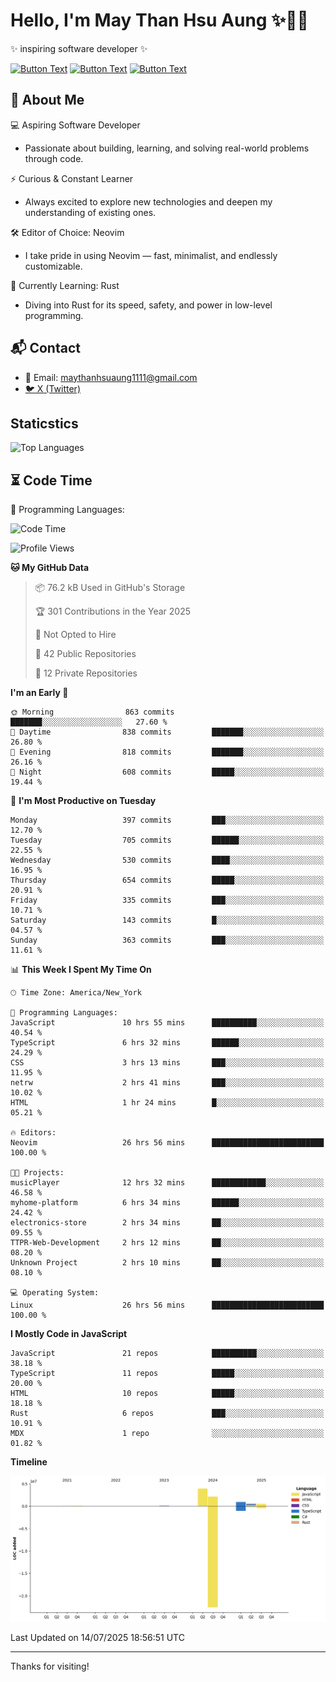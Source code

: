 # Hello, I'm May Than Hsu Aung ✨👱‍♀️
✨ inspiring software developer ✨

[![Button Text](https://img.shields.io/badge/Linked%20In-blue?style=for-the-badge)](https://www.linkedin.com/in/maythanhsu/)
[![Button Text](https://img.shields.io/badge/My%20Portfolio-pink?style=for-the-badge)](https://mayshecodes.vercel.app)
[![Button Text](https://img.shields.io/badge/Github-black?style=for-the-badge)](https://github.com/maythanhsuaung0-0)

## 👋 About Me

  💻 Aspiring Software Developer
  - Passionate about building, learning, and solving real-world problems through code.

  ⚡ Curious & Constant Learner
  - Always excited to explore new technologies and deepen my understanding of existing ones.

  🛠️ Editor of Choice: Neovim
  - I take pride in using Neovim — fast, minimalist, and endlessly customizable.

  🦀 Currently Learning: Rust
  - Diving into Rust for its speed, safety, and power in low-level programming.
    
## 📬 Contact
- 📧 Email: maythanhsuaung1111@gmail.com
- [🐦 X (Twitter)](https://x.com/@shizuko042k)
  
## Staticstics

![Top Languages](https://github-readme-stats.vercel.app/api/top-langs/?username=maythanhsuaung0-0&layout=compact&theme=tokyonight)

## ⏳ Code Time


💬 Programming Languages: 
<!--START_SECTION:waka-->
![Code Time](http://img.shields.io/badge/Code%20Time-304%20hrs%2020%20mins-blue)

![Profile Views](http://img.shields.io/badge/Profile%20Views-0-blue)

**🐱 My GitHub Data** 

> 📦 76.2 kB Used in GitHub's Storage 
 > 
> 🏆 301 Contributions in the Year 2025
 > 
> 🚫 Not Opted to Hire
 > 
> 📜 42 Public Repositories 
 > 
> 🔑 12 Private Repositories 
 > 
**I'm an Early 🐤** 

```text
🌞 Morning                863 commits         ███████░░░░░░░░░░░░░░░░░░   27.60 % 
🌆 Daytime                838 commits         ███████░░░░░░░░░░░░░░░░░░   26.80 % 
🌃 Evening                818 commits         ███████░░░░░░░░░░░░░░░░░░   26.16 % 
🌙 Night                  608 commits         █████░░░░░░░░░░░░░░░░░░░░   19.44 % 
```
📅 **I'm Most Productive on Tuesday** 

```text
Monday                   397 commits         ███░░░░░░░░░░░░░░░░░░░░░░   12.70 % 
Tuesday                  705 commits         ██████░░░░░░░░░░░░░░░░░░░   22.55 % 
Wednesday                530 commits         ████░░░░░░░░░░░░░░░░░░░░░   16.95 % 
Thursday                 654 commits         █████░░░░░░░░░░░░░░░░░░░░   20.91 % 
Friday                   335 commits         ███░░░░░░░░░░░░░░░░░░░░░░   10.71 % 
Saturday                 143 commits         █░░░░░░░░░░░░░░░░░░░░░░░░   04.57 % 
Sunday                   363 commits         ███░░░░░░░░░░░░░░░░░░░░░░   11.61 % 
```


📊 **This Week I Spent My Time On** 

```text
🕑︎ Time Zone: America/New_York

💬 Programming Languages: 
JavaScript               10 hrs 55 mins      ██████████░░░░░░░░░░░░░░░   40.54 % 
TypeScript               6 hrs 32 mins       ██████░░░░░░░░░░░░░░░░░░░   24.29 % 
CSS                      3 hrs 13 mins       ███░░░░░░░░░░░░░░░░░░░░░░   11.95 % 
netrw                    2 hrs 41 mins       ███░░░░░░░░░░░░░░░░░░░░░░   10.02 % 
HTML                     1 hr 24 mins        █░░░░░░░░░░░░░░░░░░░░░░░░   05.21 % 

🔥 Editors: 
Neovim                   26 hrs 56 mins      █████████████████████████   100.00 % 

🐱‍💻 Projects: 
musicPlayer              12 hrs 32 mins      ████████████░░░░░░░░░░░░░   46.58 % 
myhome-platform          6 hrs 34 mins       ██████░░░░░░░░░░░░░░░░░░░   24.42 % 
electronics-store        2 hrs 34 mins       ██░░░░░░░░░░░░░░░░░░░░░░░   09.55 % 
TTPR-Web-Development     2 hrs 12 mins       ██░░░░░░░░░░░░░░░░░░░░░░░   08.20 % 
Unknown Project          2 hrs 10 mins       ██░░░░░░░░░░░░░░░░░░░░░░░   08.10 % 

💻 Operating System: 
Linux                    26 hrs 56 mins      █████████████████████████   100.00 % 
```

**I Mostly Code in JavaScript** 

```text
JavaScript               21 repos            ██████████░░░░░░░░░░░░░░░   38.18 % 
TypeScript               11 repos            █████░░░░░░░░░░░░░░░░░░░░   20.00 % 
HTML                     10 repos            █████░░░░░░░░░░░░░░░░░░░░   18.18 % 
Rust                     6 repos             ███░░░░░░░░░░░░░░░░░░░░░░   10.91 % 
MDX                      1 repo              ░░░░░░░░░░░░░░░░░░░░░░░░░   01.82 % 
```



**Timeline**

![Lines of Code chart](https://raw.githubusercontent.com/maythanhsuaung0-0/maythanhsuaung0-0/main/assets/bar_graph.png)


 Last Updated on 14/07/2025 18:56:51 UTC
<!--END_SECTION:waka-->


-----

Thanks for visiting!
